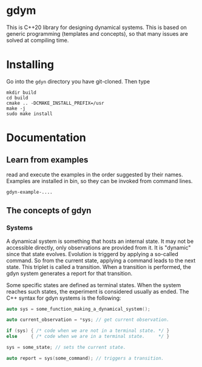 # gdym

This is C++20 library for designing dynamical systems. This is based on generic programming (templates and concepts), so that many issues are solved at compiling time.

# Installing


Go into the `gdyn` directory you have git-cloned. Then type

```
mkdir build
cd build
cmake .. -DCMAKE_INSTALL_PREFIX=/usr
make -j
sudo make install
```

# Documentation

## Learn from examples

read and execute the examples in the order suggested by their names. Examples are installed in bin, so they can be invoked from command lines.

```
gdyn-example-....
```

## The concepts of gdyn

### Systems

A dynamical system is something that hosts an internal state. It may not be accessible directly, only observations are provided from it. It is "dynamic" since that state evolves. Evolution is triggerd by applying a so-called command. So from the current state, applying a command leads to the next state. This triplet is called a transition. When a transition is performed, the gdyn system generates a report for that transition.

Some specific states are defined as terminal states. When the system reaches such states, the experiment is considered usually as ended. The C++ syntax for gdyn systems is the following:

```cpp
auto sys = some_function_making_a_dynamical_system();

auto current_observation = *sys; // get current observation.

if (sys) { /* code when we are not in a terminal state. */ }
else     { /* code when we are in a terminal state.     */ }

sys = some_state; // sets the current state.

auto report = sys(some_command); // triggers a transition.
```





